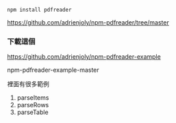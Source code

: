 
```
npm install pdfreader
```

https://github.com/adrienjoly/npm-pdfreader/tree/master

### 下載這個

https://github.com/adrienjoly/npm-pdfreader-example

npm-pdfreader-example-master

裡面有很多範例

1. parseItems
2. parseRows
3. parseTable
